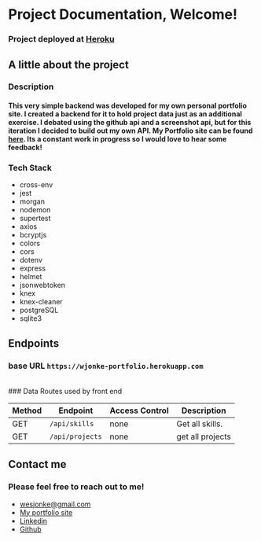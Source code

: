 # Project Documentation, Welcome!

### Project deployed at [Heroku](https://wjonke-portfolio.herokuapp.com 'Portfolio Backend') <br>

## A little about the project

### Description

#### This very simple backend was developed for my own personal portfolio site. I created a backend for it to hold project data just as an additional exercise. I debated using the github api and a screenshot api, but for this iteration I decided to build out my own API. My Portfolio site can be found [here](https://www.wesjonke.com 'Wes Jonke Portfolio'). Its a constant work in progress so I would love to hear some feedback!


### Tech Stack

- cross-env
- jest
- morgan
- nodemon
- supertest
- axios
- bcryptjs
- colors
- cors
- dotenv
- express
- helmet
- jsonwebtoken
- knex
- knex-cleaner
- postgreSQL
- sqlite3

## Endpoints

### base URL `https://wjonke-portfolio.herokuapp.com `
<br> 
### Data Routes used by front end

| Method | Endpoint                        | Access Control | Description                                |
| ------ | ------------------------------- | -------------- | ------------------------------------------ |
| GET    | `/api/skills`                   | none           | Get all skills.                            |
| GET    | `/api/projects`                 | none           | get all projects                           |

## Contact me

### Please feel free to reach out to me!

- wesjonke@gmail.com
- [My portfolio site](https://www.wesjonke.com 'Wes Jonke Portfolio')
- [Linkedin](https://www.linkedin.com/in/wes-jonke/ 'Wes Jonke')
- [Github](https://github.com/Wjonke 'Wes Jonke')

